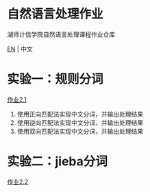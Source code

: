 # 自然语言处理作业
湖师计信学院自然语言处理课程作业仓库

[EN](README.md) | 中文

# 实验一：规则分词
[作业2.1](./exp1)
1. 使用正向匹配法实现中文分词，并输出处理结果
2. 使用逆向匹配法实现中文分词，并输出处理结果
3. 使用双向匹配法实现中文分词，并输出处理结果

# 实验二：jieba分词
[作业2.2](./exp2)